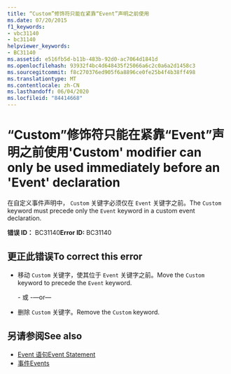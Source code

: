 ```yaml
---
title: “Custom”修饰符只能在紧靠“Event”声明之前使用
ms.date: 07/20/2015
f1_keywords:
- vbc31140
- bc31140
helpviewer_keywords:
- BC31140
ms.assetid: e516fb5d-b11b-483b-92d0-ac7064d1841d
ms.openlocfilehash: 93932f4bc4d648435f25066a6c2c0a6a2d1458c3
ms.sourcegitcommit: f8c270376ed905f6a8896ce0fe25b4f4b38ff498
ms.translationtype: MT
ms.contentlocale: zh-CN
ms.lasthandoff: 06/04/2020
ms.locfileid: "84414668"
---
```

# <a name="custom-modifier-can-only-be-used-immediately-before-an-event-declaration"></a><span data-ttu-id="335cd-102">“Custom”修饰符只能在紧靠“Event”声明之前使用</span><span class="sxs-lookup"><span data-stu-id="335cd-102">'Custom' modifier can only be used immediately before an 'Event' declaration</span></span>
<span data-ttu-id="335cd-103">在自定义事件声明中， `Custom` 关键字必须仅在 `Event` 关键字之前。</span><span class="sxs-lookup"><span data-stu-id="335cd-103">The `Custom` keyword must precede only the `Event` keyword in a custom event declaration.</span></span>  
  
 <span data-ttu-id="335cd-104">**错误 ID：** BC31140</span><span class="sxs-lookup"><span data-stu-id="335cd-104">**Error ID:** BC31140</span></span>  
  
## <a name="to-correct-this-error"></a><span data-ttu-id="335cd-105">更正此错误</span><span class="sxs-lookup"><span data-stu-id="335cd-105">To correct this error</span></span>  
  
- <span data-ttu-id="335cd-106">移动 `Custom` 关键字，使其位于 `Event` 关键字之前。</span><span class="sxs-lookup"><span data-stu-id="335cd-106">Move the `Custom` keyword to precede the `Event` keyword.</span></span>  
  
     <span data-ttu-id="335cd-107">\- 或 -</span><span class="sxs-lookup"><span data-stu-id="335cd-107">—or—</span></span>  
  
- <span data-ttu-id="335cd-108">删除 `Custom` 关键字。</span><span class="sxs-lookup"><span data-stu-id="335cd-108">Remove the `Custom` keyword.</span></span>  
  
## <a name="see-also"></a><span data-ttu-id="335cd-109">另请参阅</span><span class="sxs-lookup"><span data-stu-id="335cd-109">See also</span></span>

- [<span data-ttu-id="335cd-110">Event 语句</span><span class="sxs-lookup"><span data-stu-id="335cd-110">Event Statement</span></span>](../language-reference/statements/event-statement.md)
- [<span data-ttu-id="335cd-111">事件</span><span class="sxs-lookup"><span data-stu-id="335cd-111">Events</span></span>](../programming-guide/language-features/events/index.md)
